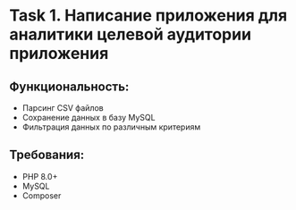 # Task 1. Написание приложения для аналитики целевой аудитории приложения
    
## Функциональность:
- Парсинг CSV файлов
- Сохранение данных в базу MySQL
- Фильтрация данных по различным критериям

## Требования:
- PHP 8.0+
- MySQL
- Composer
